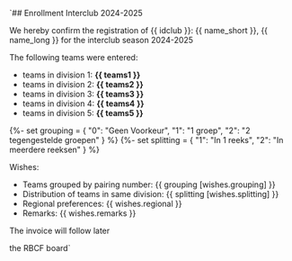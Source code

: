 `## Enrollment Interclub 2024-2025

We hereby confirm the registration of {{ idclub }}: {{ name_short }}, {{ name_long }} for the interclub season 2024-2025

The following teams were entered:

  - teams in division 1: **{{ teams1 }}**
  - teams in division 2: **{{ teams2 }}**
  - teams in division 3: **{{ teams3 }}**
  - teams in division 4: **{{ teams4 }}**
  - teams in division 5: **{{ teams5 }}**



{%- set grouping = {
    "0": "Geen Voorkeur",
    "1": "1 groep",
    "2": "2 tegengestelde groepen"
}  %}
{%- set splitting = {
    "1": "In 1 reeks",
    "2": "In meerdere reeksen"
}  %}


Wishes:

 - Teams grouped by pairing number: {{ grouping [wishes.grouping] }}
 - Distribution of teams in same division: {{ splitting [wishes.splitting] }}
 - Regional preferences: {{ wishes.regional }}
 - Remarks: {{ wishes.remarks }}
 
The invoice will follow later

the RBCF board`